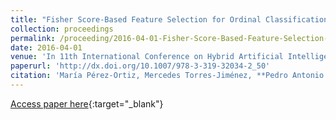 ```yaml
---
title: "Fisher Score-Based Feature Selection for Ordinal Classification: ASocial Survey on Subjective Well-Being"
collection: proceedings
permalink: /proceeding/2016-04-01-Fisher-Score-Based-Feature-Selection-for-Ordinal-Classification-ASocial-Survey-on-Subjective-Well-Being
date: 2016-04-01
venue: 'In 11th International Conference on Hybrid Artificial Intelligent Systems (HAIS2016)'
paperurl: 'http://dx.doi.org/10.1007/978-3-319-32034-2_50'
citation: 'María Pérez-Ortiz, Mercedes Torres-Jiménez, **Pedro Antonio Gutiérrez, **Javier Sánchez-Monedero, César Hervás-Martínez, &quot;Fisher Score-Based Feature Selection for Ordinal Classification: ASocial Survey on Subjective Well-Being.&quot; In 11th International Conference on Hybrid Artificial Intelligent Systems (HAIS2016), Lecture Notes in Computer Science (LNCS), Vol. 9648, 2016, Seville (Spain), pp.597-608.'
---
```

[Access paper here](http://dx.doi.org/10.1007/978-3-319-32034-2_50){:target="_blank"}
